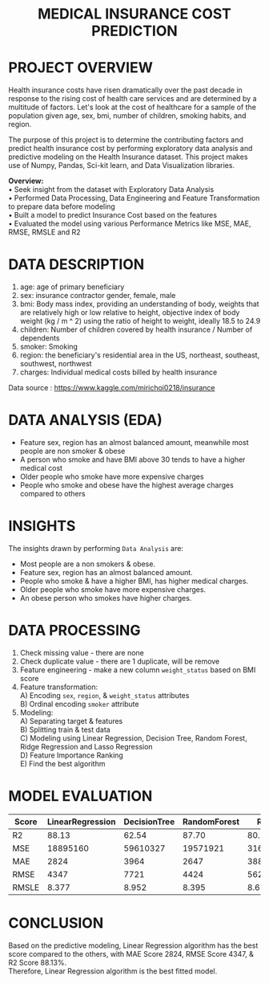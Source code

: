 # <p align = "center"> MEDICAL INSURANCE COST PREDICTION</p>

# PROJECT OVERVIEW
Health insurance costs have risen dramatically over the past decade in response to the rising cost of health care services and are determined by a multitude of factors. Let's look at the cost of healthcare for a sample of the population given age, sex, bmi, number of children, smoking habits, and region.

The purpose of this project is to determine the contributing factors and predict health insurance cost by performing exploratory data analysis and predictive modeling on the Health Insurance dataset. This project makes use of Numpy, Pandas, Sci-kit learn, and Data Visualization libraries.

<b>Overview:</b> <br>
• Seek insight from the dataset with Exploratory Data Analysis <br>
• Performed Data Processing, Data Engineering and Feature Transformation to prepare data before modeling <br>
• Built a model to predict Insurance Cost based on the features <br>
• Evaluated the model using various Performance Metrics like MSE, MAE, RMSE, RMSLE and R2<br>

# DATA DESCRIPTION
1. age: age of primary beneficiary
2. sex: insurance contractor gender, female, male
3. bmi: Body mass index, providing an understanding of body, weights that are relatively high or low relative to height,
objective index of body weight (kg / m ^ 2) using the ratio of height to weight, ideally 18.5 to 24.9
4. children: Number of children covered by health insurance / Number of dependents
5. smoker: Smoking
6. region: the beneficiary's residential area in the US, northeast, southeast, southwest, northwest
7. charges: Individual medical costs billed by health insurance

Data source : https://www.kaggle.com/mirichoi0218/insurance

# DATA ANALYSIS (EDA)
* Feature sex, region has an almost balanced amount, meanwhile most people are non smoker & obese
* A person who smoke and have BMI above 30 tends to have a higher medical cost
* Older people who smoke have more expensive charges
* People who smoke and obese have the highest average charges compared to others

# INSIGHTS
The insights drawn by performing `Data Analysis` are:

- Most people are a non smokers & obese.
- Feature sex, region has an almost balanced amount.
- People who smoke & have a higher BMI, has higher medical charges.
- Older people who smoke have more expensive charges.
- An obese person who smokes have higher charges.

# DATA PROCESSING 
1. Check missing value - there are none <br>
2. Check duplicate value - there are 1 duplicate, will be remove <br>
3. Feature engineering - make a new column `weight_status` based on BMI score <br>
4. Feature transformation: <br>
 A) Encoding `sex`, `region`, & `weight_status` attributes <br>
 B) Ordinal encoding `smoker` attribute <br>
5. Modeling: <br>
 A) Separating target & features <br>
 B) Splitting train & test data <br>
 C) Modeling using Linear Regression, Decision Tree, Random Forest, Ridge Regression and Lasso Regression <br>
 D) Feature Importance Ranking <br>
 E) Find the best algorithm <br>
 
# MODEL EVALUATION 
| Score | LinearRegression | DecisionTree | RandomForest | Ridge | Lasso |
| ----------- | ----------- | ----------- | ----------- | ----------- | ------------ | 
| R2 | 88.13 | 62.54 | 87.70 | 80.13 | 80.16 | 
| MSE | 18895160 | 59610327 | 19571921 | 31620411 | 31569154 |
| MAE | 2824 | 3964 | 2647 | 3883 | 3872 |
| RMSE | 4347 | 7721 | 4424 | 5623 | 5619 |
| RMSLE | 8.377 | 8.952 | 8.395 | 8.635 | 8.634 |

# CONCLUSION
Based on the predictive modeling, Linear Regression algorithm has the best score compared to the others, with MAE Score 2824, RMSE Score 4347, & R2 Score 88.13%. <br>
Therefore, Linear Regression algorithm is the best fitted model.
